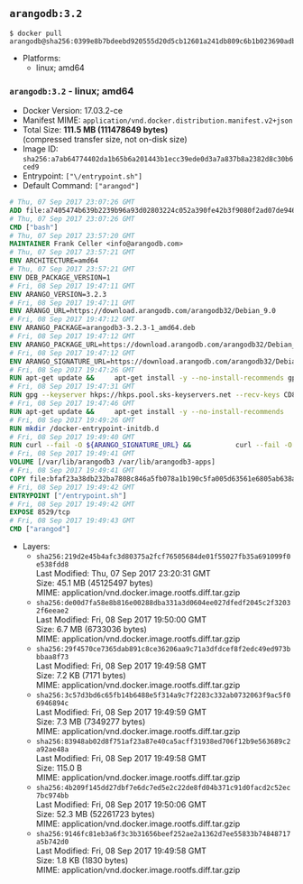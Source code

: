 ## `arangodb:3.2`

```console
$ docker pull arangodb@sha256:0399e8b7bdeebd920555d20d5cb12601a241db809c6b1b023690adb4940dd36b
```

-	Platforms:
	-	linux; amd64

### `arangodb:3.2` - linux; amd64

-	Docker Version: 17.03.2-ce
-	Manifest MIME: `application/vnd.docker.distribution.manifest.v2+json`
-	Total Size: **111.5 MB (111478649 bytes)**  
	(compressed transfer size, not on-disk size)
-	Image ID: `sha256:a7ab64774402da1b65b6a201443b1ecc39ede0d3a7a837b8a2382d8c30b6ced9`
-	Entrypoint: `["\/entrypoint.sh"]`
-	Default Command: `["arangod"]`

```dockerfile
# Thu, 07 Sep 2017 23:07:26 GMT
ADD file:a7405474b639b2239b96a93d02803224c052a390fe42b3f9080f2ad07de94640 in / 
# Thu, 07 Sep 2017 23:07:26 GMT
CMD ["bash"]
# Thu, 07 Sep 2017 23:57:20 GMT
MAINTAINER Frank Celler <info@arangodb.com>
# Thu, 07 Sep 2017 23:57:21 GMT
ENV ARCHITECTURE=amd64
# Thu, 07 Sep 2017 23:57:21 GMT
ENV DEB_PACKAGE_VERSION=1
# Fri, 08 Sep 2017 19:47:11 GMT
ENV ARANGO_VERSION=3.2.3
# Fri, 08 Sep 2017 19:47:11 GMT
ENV ARANGO_URL=https://download.arangodb.com/arangodb32/Debian_9.0
# Fri, 08 Sep 2017 19:47:12 GMT
ENV ARANGO_PACKAGE=arangodb3-3.2.3-1_amd64.deb
# Fri, 08 Sep 2017 19:47:12 GMT
ENV ARANGO_PACKAGE_URL=https://download.arangodb.com/arangodb32/Debian_9.0/amd64/arangodb3-3.2.3-1_amd64.deb
# Fri, 08 Sep 2017 19:47:12 GMT
ENV ARANGO_SIGNATURE_URL=https://download.arangodb.com/arangodb32/Debian_9.0/amd64/arangodb3-3.2.3-1_amd64.deb.asc
# Fri, 08 Sep 2017 19:47:26 GMT
RUN apt-get update &&     apt-get install -y --no-install-recommends gpg dirmngr     &&     rm -rf /var/lib/apt/lists/*
# Fri, 08 Sep 2017 19:47:31 GMT
RUN gpg --keyserver hkps://hkps.pool.sks-keyservers.net --recv-keys CD8CB0F1E0AD5B52E93F41E7EA93F5E56E751E9B
# Fri, 08 Sep 2017 19:47:46 GMT
RUN apt-get update &&     apt-get install -y --no-install-recommends         libjemalloc1         ca-certificates         pwgen         curl     &&     rm -rf /var/lib/apt/lists/*
# Fri, 08 Sep 2017 19:49:26 GMT
RUN mkdir /docker-entrypoint-initdb.d
# Fri, 08 Sep 2017 19:49:40 GMT
RUN curl --fail -O ${ARANGO_SIGNATURE_URL} &&           curl --fail -O ${ARANGO_PACKAGE_URL} &&             gpg --verify ${ARANGO_PACKAGE}.asc &&     (echo arangodb3 arangodb3/password password test | debconf-set-selections) &&     (echo arangodb3 arangodb3/password_again password test | debconf-set-selections) &&     DEBIAN_FRONTEND="noninteractive" dpkg -i ${ARANGO_PACKAGE} &&     rm -rf /var/lib/arangodb3/* &&     sed -ri         -e 's!127\.0\.0\.1!0.0.0.0!g'         -e 's!^(file\s*=).*!\1 -!'         -e 's!^#\s*uid\s*=.*!uid = arangodb!'         -e 's!^#\s*gid\s*=.*!gid = arangodb!'         /etc/arangodb3/arangod.conf     &&     rm -f ${ARANGO_PACKAGE}*
# Fri, 08 Sep 2017 19:49:41 GMT
VOLUME [/var/lib/arangodb3 /var/lib/arangodb3-apps]
# Fri, 08 Sep 2017 19:49:41 GMT
COPY file:bfaf23a38db232ba7808c846a5fb078a1b190c5fa005d63561e6805ab638afeb in /entrypoint.sh 
# Fri, 08 Sep 2017 19:49:42 GMT
ENTRYPOINT ["/entrypoint.sh"]
# Fri, 08 Sep 2017 19:49:42 GMT
EXPOSE 8529/tcp
# Fri, 08 Sep 2017 19:49:43 GMT
CMD ["arangod"]
```

-	Layers:
	-	`sha256:219d2e45b4afc3d80375a2fcf76505684de01f55027fb35a691099f0e538fdd8`  
		Last Modified: Thu, 07 Sep 2017 23:20:31 GMT  
		Size: 45.1 MB (45125497 bytes)  
		MIME: application/vnd.docker.image.rootfs.diff.tar.gzip
	-	`sha256:de00d7fa58e8b816e00288dba331a3d0604ee027dfedf2045c2f32032f6eeae2`  
		Last Modified: Fri, 08 Sep 2017 19:50:00 GMT  
		Size: 6.7 MB (6733036 bytes)  
		MIME: application/vnd.docker.image.rootfs.diff.tar.gzip
	-	`sha256:29f4570ce7365dab891c8ce36206aa9c71a3dfdcef8f2edc49ed973bbbaa8f73`  
		Last Modified: Fri, 08 Sep 2017 19:49:58 GMT  
		Size: 7.2 KB (7171 bytes)  
		MIME: application/vnd.docker.image.rootfs.diff.tar.gzip
	-	`sha256:3c57d3bd6c65fb14b6488e5f314a9c7f2283c332ab0732063f9ac5f06946894c`  
		Last Modified: Fri, 08 Sep 2017 19:49:59 GMT  
		Size: 7.3 MB (7349277 bytes)  
		MIME: application/vnd.docker.image.rootfs.diff.tar.gzip
	-	`sha256:83948ab02d8f751af23a87e40ca5acff31938ed706f12b9e563689c2a92ae48a`  
		Last Modified: Fri, 08 Sep 2017 19:49:58 GMT  
		Size: 115.0 B  
		MIME: application/vnd.docker.image.rootfs.diff.tar.gzip
	-	`sha256:4b209f145dd27dbf7e6dc7ed5e2c22de8fd04b371c91d0facd2c52ec7bc974bb`  
		Last Modified: Fri, 08 Sep 2017 19:50:06 GMT  
		Size: 52.3 MB (52261723 bytes)  
		MIME: application/vnd.docker.image.rootfs.diff.tar.gzip
	-	`sha256:9146fc81eb3a6f3c3b31656beef252ae2a1362d7ee55833b74848717a5b742d0`  
		Last Modified: Fri, 08 Sep 2017 19:49:58 GMT  
		Size: 1.8 KB (1830 bytes)  
		MIME: application/vnd.docker.image.rootfs.diff.tar.gzip
